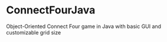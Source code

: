 # ConnectFourJava
Object-Oriented Connect Four game in Java with basic GUI and customizable grid size
